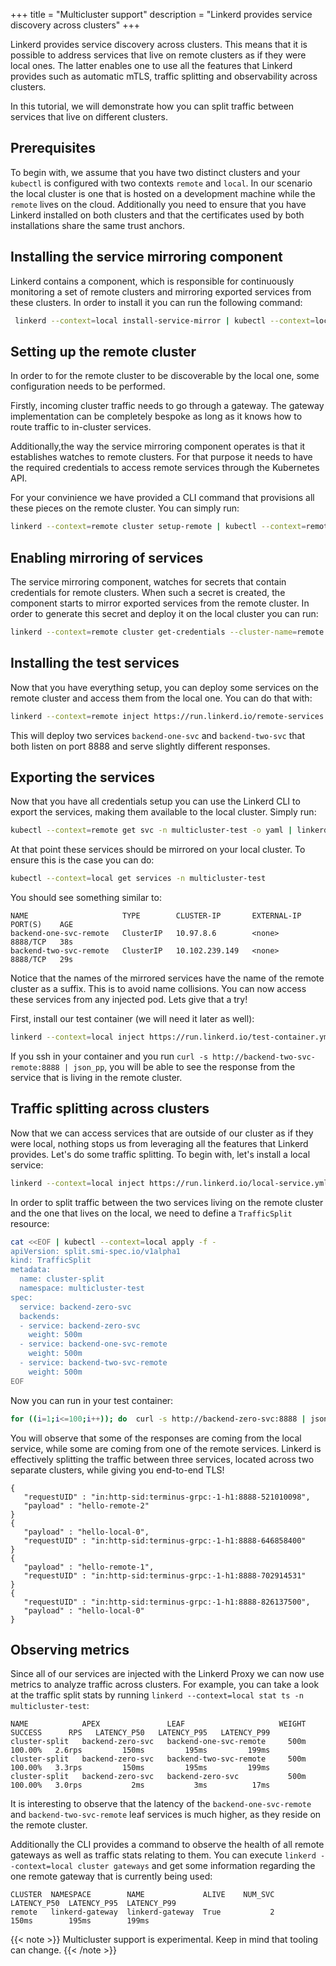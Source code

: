 +++
title = "Multicluster support"
description = "Linkerd provides service discovery across clusters"
+++


Linkerd provides service discovery across clusters. This means that it is
possible to address services that live on remote clusters as if they were
local ones. The latter enables one to use all the features that Linkerd
provides such as automatic mTLS, traffic splitting and observability across
clusters.

In this tutorial, we will demonstrate how you can split traffic between
services that live on different clusters.

## Prerequisites

To begin with, we assume that you have two distinct clusters and your `kubectl`
is configured with two contexts `remote` and `local`. In our scenario the local
cluster is one that is hosted on a development machine while the `remote` lives
on the cloud. Additionally you need to ensure that you have Linkerd installed on
both clusters and that the certificates used by both installations share the same
trust anchors.

## Installing the service mirroring component

Linkerd contains a component, which is responsible for continuously monitoring
a set of remote clusters and mirroring exported services from these clusters.
In order to install it you can run the following command:

```bash
 linkerd --context=local install-service-mirror | kubectl --context=local apply -f -
```

## Setting up the remote cluster

In order to for the remote cluster to be discoverable by the local one, some
configuration needs to be performed.

Firstly, incoming cluster traffic needs to go through a gateway. The gateway
implementation can be completely bespoke as long as it knows how to route
traffic to in-cluster services.

Additionally,the way the service mirroring component operates is that it
establishes watches to remote clusters. For that purpose it needs to have the
required credentials to access remote services through the Kubernetes API.

For your convinience we have provided a CLI command that provisions all these
pieces on the remote cluster. You can simply run:

```bash
linkerd --context=remote cluster setup-remote | kubectl --context=remote apply -f -
```

## Enabling mirroring of services

The service mirroring component, watches for secrets that contain credentials
for remote clusters. When such a secret is created, the component starts to
mirror exported services from the remote cluster. In order to generate this
secret and deploy it on the local cluster you can run:

```bash
linkerd --context=remote cluster get-credentials --cluster-name=remote | kubectl --context=local apply -f -
```

## Installing the test services

Now that you have everything setup, you can deploy some services on the remote
cluster and access them from the local one. You can do that with:

```bash
linkerd --context=remote inject https://run.linkerd.io/remote-services.yml | kubectl --context=remote apply -f -
```

This will deploy two services `backend-one-svc` and `backend-two-svc` that
both listen on port 8888 and serve slightly different responses.

## Exporting the services

Now that you have all credentials setup you can use the Linkerd CLI to export
the services, making them available to the local cluster. Simply run:

```bash
kubectl --context=remote get svc -n multicluster-test -o yaml | linkerd cluster export-service - | kubectl --context=remote  apply -f -
```

At that point these services should be mirrored on your local cluster. To
ensure this is the case you can do:

```bash
kubectl --context=local get services -n multicluster-test
```

You should see something similar to:

```text
NAME                     TYPE        CLUSTER-IP       EXTERNAL-IP   PORT(S)    AGE
backend-one-svc-remote   ClusterIP   10.97.8.6        <none>        8888/TCP   38s
backend-two-svc-remote   ClusterIP   10.102.239.149   <none>        8888/TCP   29s
```

Notice that the names of the mirrored services have the name of the remote
cluster as a suffix. This is to avoid name collisions. You can now access these
services from any injected pod. Lets give that a try!

First, install our test container (we will need it later as well):

```bash
linkerd --context=local inject https://run.linkerd.io/test-container.yml | kubectl --context=local apply -f -
```

If you ssh in your container and you run
`curl -s http://backend-two-svc-remote:8888 | json_pp`, you will be able
to see the response from the service that is living in the remote cluster.

## Traffic splitting across clusters

Now that we can access services that are outside of our cluster as if they
were local, nothing stops us from leveraging all the features that Linkerd
provides. Let's do some traffic splitting. To begin with, let's install a local
service:

```bash
linkerd --context=local inject https://run.linkerd.io/local-service.yml | kubectl --context=local apply -f -
```

In order to split traffic between the two services living on the remote cluster
and the one that lives on the local, we need to define a `TrafficSplit` resource:

```bash
cat <<EOF | kubectl --context=local apply -f -
apiVersion: split.smi-spec.io/v1alpha1
kind: TrafficSplit
metadata:
  name: cluster-split
  namespace: multicluster-test
spec:
  service: backend-zero-svc
  backends:
  - service: backend-zero-svc
    weight: 500m
  - service: backend-one-svc-remote
    weight: 500m
  - service: backend-two-svc-remote
    weight: 500m
EOF
```

Now you can run in your test container:

```bash
for ((i=1;i<=100;i++)); do  curl -s http://backend-zero-svc:8888 | json_pp ; done
```

You will observe that some of the responses are coming from the local service,
while some are coming from one of the remote services. Linkerd is effectively
splitting the traffic between three services, located across two separate
clusters, while giving you end-to-end TLS!

```text
{
   "requestUID" : "in:http-sid:terminus-grpc:-1-h1:8888-521010098",
   "payload" : "hello-remote-2"
}
{
   "payload" : "hello-local-0",
   "requestUID" : "in:http-sid:terminus-grpc:-1-h1:8888-646858400"
}
{
   "payload" : "hello-remote-1",
   "requestUID" : "in:http-sid:terminus-grpc:-1-h1:8888-702914531"
}
{
   "requestUID" : "in:http-sid:terminus-grpc:-1-h1:8888-826137500",
   "payload" : "hello-local-0"
}
```

## Observing metrics

Since all of our services are injected with the Linkerd Proxy we can now use
metrics to analyze traffic across clusters. For example, you can take a look
at the traffic split stats by running `linkerd --context=local stat ts -n multicluster-test`:

```text
NAME            APEX               LEAF                     WEIGHT   SUCCESS      RPS   LATENCY_P50   LATENCY_P95   LATENCY_P99
cluster-split   backend-zero-svc   backend-one-svc-remote     500m   100.00%   2.6rps         150ms         195ms         199ms
cluster-split   backend-zero-svc   backend-two-svc-remote     500m   100.00%   3.3rps         150ms         195ms         199ms
cluster-split   backend-zero-svc   backend-zero-svc           500m   100.00%   3.0rps           2ms           3ms          17ms
```

It is interesting to observe that the latency of the `backend-one-svc-remote`
and `backend-two-svc-remote` leaf services is much higher, as they reside on
the remote cluster.

Additionally the CLI provides a command to observe the health of all remote
gateways as well as traffic stats relating to them. You can execute
`linkerd --context=local cluster gateways` and get some information regarding
the one remote gateway that is currently being used:

```text
CLUSTER  NAMESPACE        NAME             ALIVE    NUM_SVC  LATENCY_P50  LATENCY_P95  LATENCY_P99
remote   linkerd-gateway  linkerd-gateway  True           2        150ms        195ms        199ms
```

{{< note >}}
Multicluster support is experimental. Keep in mind that tooling can change.
{{< /note >}}
